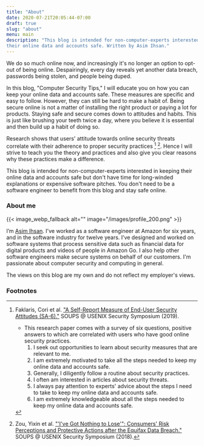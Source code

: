 ```yaml
---
title: "About"
date: 2020-07-21T20:05:44-07:00
draft: true
slug: "about"
menu: main
description: "This blog is intended for non-computer-experts interested in keeping
their online data and accounts safe. Written by Asim Ihsan."
---
```


We do so much online now, and increasingly it's no longer an option to opt-out
of being online. Despairingly, every day reveals yet another data breach,
passwords being stolen, and people being duped.

In this blog, "Computer Security Tips," I will educate you on how you can keep
your online data and accounts safe. These measures are specific and easy to
follow. However, they can still be hard to make a habit of. Being secure online
is not a matter of installing the right product or paying a lot for products.
Staying safe and secure comes down to attitudes and habits. This is just like
brushing your teeth twice a day, where you believe it is essential and then
build up a habit of doing so.

Research shows that users' attitude towards online security threats correlate
with their adherence to proper security practices [^1] [^2]. Hence I will strive
to teach you the theory and practices and also give you clear reasons why these
practices make a difference.

This blog is intended for non-computer-experts interested in keeping
their online data and accounts safe but don't have time for long-winded
explanations or expensive software pitches. You don't need to be a software
engineer to benefit from this blog and stay safe online.

### About me

{{< image_webp_fallback alt="" image="/images/profile_200.png" >}}

I’m [Asim Ihsan](https://asim.ihsan.io). I've worked as a software engineer at
Amazon for six years, and in the software industry for twelve years. I’ve
designed and worked on software systems that process sensitive data such as
financial data for digital products and videos of people in Amazon Go. I also
help other software engineers make secure systems on behalf of our customers.
I'm passionate about computer security and computing in general.

The views on this blog are my own and do not reflect my employer's views.

### Footnotes

[^1]: Faklaris, Cori et al. ["A Self-Report Measure of End-User Security Attitudes (SA-6)."](https://www.usenix.org/system/files/soups2019-faklaris.pdf) SOUPS @ USENIX Security Symposium (2019).

    -   This research paper comes with a survey of six questions, positive answers to which are correlated with users who
    have good online security practices.
        1.   I seek out opportunities to learn about security measures that are relevant to me.
        2.   I am extremely motivated to take all the steps needed to keep my online data and accounts safe.
        3.   Generally, I diligently follow a routine about security practices.
        4.   I often am interested in articles about security threats.
        5.   I always pay attention to experts' advice about the steps I need to take to keep my online data and accounts safe.
        6.   I am extremely knowledgeable about all the steps needed to keep my online data and accounts safe.

[^2]: Zou, Yixin et al. ["'I've Got Nothing to Lose'": Consumers' Risk Perceptions and Protective Actions after the Equifax Data Breach."](https://www.usenix.org/system/files/conference/soups2018/soups2018-zou.pdf) SOUPS @ USENIX Security Symposium (2018).
